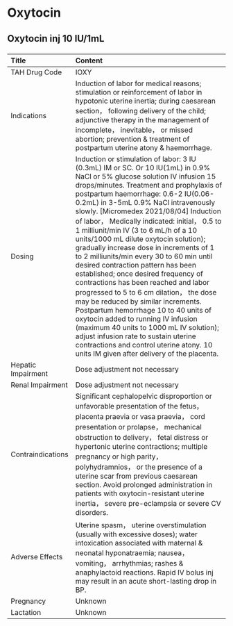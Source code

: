 # Oxytocin

## Oxytocin inj 10 IU/1mL

##### 

| Title              | Content                                                                                                                                                                                                                                                                                                                                                                                                                                                                                                                                                                                                                                                                                                                                                                                                                                                                                                                                                                                   |
|:-------------------|:------------------------------------------------------------------------------------------------------------------------------------------------------------------------------------------------------------------------------------------------------------------------------------------------------------------------------------------------------------------------------------------------------------------------------------------------------------------------------------------------------------------------------------------------------------------------------------------------------------------------------------------------------------------------------------------------------------------------------------------------------------------------------------------------------------------------------------------------------------------------------------------------------------------------------------------------------------------------------------------|
| TAH Drug Code      | IOXY                                                                                                                                                                                                                                                                                                                                                                                                                                                                                                                                                                                                                                                                                                                                                                                                                                                                                                                                                                                      |
| Indications        | Induction of labor for medical reasons; stimulation or reinforcement of labor in hypotonic uterine inertia; during caesarean section， following delivery of the child; adjunctive therapy in the management of incomplete， inevitable， or missed abortion; prevention & treatment of postpartum uterine atony & haemorrhage.                                                                                                                                                                                                                                                                                                                                                                                                                                                                                                                                                                                                                                                           |
| Dosing             | Induction or stimulation of labor: 3 IU (0.3mL) IM or SC. Or 10 IU(1mL) in 0.9% NaCl or 5% glucose solution IV infusion 15 drops/minutes. Treatment and prophylaxis of postpartum haemorrhage: 0.6-2 IU(0.06-0.2mL) in 3-5mL 0.9% NaCl intravenously slowly. [Micromedex 2021/08/04] Induction of labor， Medically indicated: initial， 0.5 to 1 milliunit/min IV (3 to 6 mL/h of a 10 units/1000 mL dilute oxytocin solution); gradually increase dose in increments of 1 to 2 milliunits/min every 30 to 60 min until desired contraction pattern has been established; once desired frequency of contractions has been reached and labor progressed to 5 to 6 cm dilation， the dose may be reduced by similar increments. Postpartum hemorrhage 10 to 40 units of oxytocin added to running IV infusion (maximum 40 units to 1000 mL IV solution); adjust infusion rate to sustain uterine contractions and control uterine atony. 10 units IM given after delivery of the placenta. |
| Hepatic Impairment | Dose adjustment not necessary                                                                                                                                                                                                                                                                                                                                                                                                                                                                                                                                                                                                                                                                                                                                                                                                                                                                                                                                                             |
| Renal Impairment   | Dose adjustment not necessary                                                                                                                                                                                                                                                                                                                                                                                                                                                                                                                                                                                                                                                                                                                                                                                                                                                                                                                                                             |
| Contraindications  | Significant cephalopelvic disproportion or unfavorable presentation of the fetus， placenta praevia or vasa praevia， cord presentation or prolapse， mechanical obstruction to delivery， fetal distress or hypertonic uterine contractions; multiple pregnancy or high parity， polyhydramnios， or the presence of a uterine scar from previous caesarean section. Avoid prolonged administration in patients with oxytocin-resistant uterine inertia， severe pre-eclampsia or severe CV disorders.                                                                                                                                                                                                                                                                                                                                                                                                                                                                                   |
| Adverse Effects    | Uterine spasm， uterine overstimulation (usually with excessive doses); water intoxication associated with maternal & neonatal hyponatraemia; nausea， vomiting， arrhythmias; rashes & anaphylactoid reactions. Rapid IV bolus inj may result in an acute short-lasting drop in BP.                                                                                                                                                                                                                                                                                                                                                                                                                                                                                                                                                                                                                                                                                                      |
| Pregnancy          | Unknown                                                                                                                                                                                                                                                                                                                                                                                                                                                                                                                                                                                                                                                                                                                                                                                                                                                                                                                                                                                   |
| Lactation          | Unknown                                                                                                                                                                                                                                                                                                                                                                                                                                                                                                                                                                                                                                                                                                                                                                                                                                                                                                                                                                                   |

